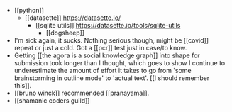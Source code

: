 - [[python]]
	- [[datasette]] https://datasette.io/
		- [[sqlite utils]] https://datasette.io/tools/sqlite-utils
			- [[dogsheep]]
- I'm sick again, it sucks. Nothing serious though, might be [[covid]] repeat or just a cold. Got a [[pcr]] test just in case/to know.
- Getting [[the agora is a social knowledge graph]] into shape for submission took longer than I thought, which goes to show I continue to underestimate the amount of effort it takes to go from 'some brainstorming in outline mode' to 'actual text'. [[I should remember this]].
- [[bruno winck]] recommended [[pranayama]].
- [[shamanic coders guild]]